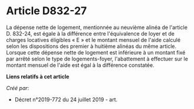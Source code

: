 # Article D832-27

La dépense nette de logement, mentionnée au neuvième alinéa de l'article D. 832-24, est égale à la différence entre
l'équivalence de loyer et de charges locatives éligibles « E » et le montant mensuel de l'aide calculé selon les dispositions
des premier à huitième alinéas du même article. Lorsque cette dépense nette de logement est inférieure à un montant fixé par
arrêté selon le type de logements-foyer, l'abattement à effectuer sur le montant mensuel de l'aide est égal à la différence
constatée.

**Liens relatifs à cet article**

_Créé par_:

  - Décret n°2019-772 du 24 juillet 2019 - art.
